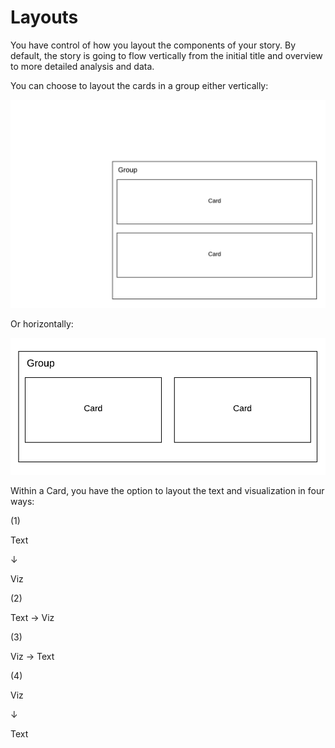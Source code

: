 # Layouts

You have control of how you layout the components of your story. By default, the story is going to flow vertically from the initial title and overview to more detailed analysis and data. 

You can choose to layout the cards in a group either vertically:   


   


![](../../.gitbook/assets/cards-vert.png)

Or horizontally:  


![](../../.gitbook/assets/cards-horizontal.png)

Within a Card, you have the option to layout the text and visualization in four ways:  


 \(1\)

Text

↓

Viz  


\(2\)

Text → Viz  


\(3\)

Viz → Text  


\(4\)

Viz

↓

Text

